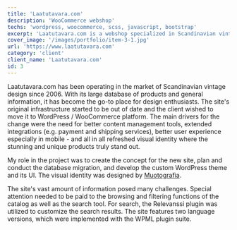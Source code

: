 ```yaml
---
title: 'Laatutavara.com'
description: 'WooCommerce webshop'
techs: 'wordpress, woocommerce, scss, javascript, bootstrap'
excerpt: 'Laatutavara.com is a webshop specialized in Scandinavian vintage design items since 2006. Site renewal included moving the existing vast product database to the WooCommerce platform, building a custom theme and functionalities to increase user experience on both desktop and mobile.'
cover_image: '/images/portfolio/item-3-1.jpg'
url: 'https://www.laatutavara.com'
category: 'client'
client_name: 'Laatutavara.com'
id: 3
---
```


Laatutavara.com has been operating in the market of Scandinavian vintage design since 2006. With its large database of products and general information, it has become the go-to place for design enthusiasts. The site's original infrastructure started to be out of date and the client wished to move it to WordPress / WooCommerce platform. The main drivers for the change were the need for better content management tools, extended integrations (e.g. payment and shipping services), better user experience especially in mobile - and all in all refreshed visual identity where the stunning and unique products truly stand out.

My role in the project was to create the concept for the new site, plan and conduct the database migration, and develop the custom WordPress theme and its UI. The visual identity was designed by [Muotografia](https://muotografia.fi/).

The site's vast amount of information posed many challenges. Special attention needed to be paid to the browsing and filtering functions of the catalog as well as the search tool. For search, the Relevanssi plugin was utilized to customize the search results. The site features two language versions, which were implemented with the WPML plugin suite.
